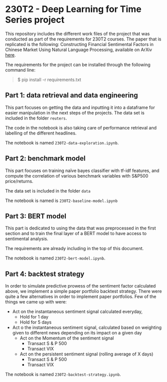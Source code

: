# 230T2 - Deep Learning for Time Series project

This repository includes the different work files of the project that was conducted as part of the requirements for 230T2 courses.
The paper that is replicated is the following: Constructing Financial Sentimental Factors in Chinese Market Using Natural Language Processing, available on ArXiv [here](https://arxiv.org/pdf/1809.08390v1.pdf).

The requirements for the project can be installed through the following command line:
> $ pip install -r requirements.txt

## Part 1: data retrieval and data engineering

This part focuses on getting the data and inputting it into a dataframe for easier manipulation in the next steps of the projects. The data set is included in the folder `reuters`.

The code in the notebook is also taking care of performance retrieval and labelling of the different headlines.

The notebook is named `230T2-data-exploration.ipynb`.

## Part 2: benchmark model

This part focuses on training naïve bayes classifier with tf-idf features, and compute the correlation of various benchmark variables with S&P500 price/returns. 

The data set is included in the folder `data`

The notebook is named is `230T2-baseline-model.ipynb`

## Part 3: BERT model

This part is dedicated to using the data that was preprocessed in the first section and to train the final layer of a BERT model to have access to sentimental analysis.

The requirements are already including in the top of this document.

The notebook is named `230T2-bert-model.ipynb`.

## Part 4: backtest strategy

In order to simulate predictive prowess of the sentiment factor calculated above, we implement a simple paper portfolio backtest strategy. There were quite a few alternatives in order to implement paper portfolios. Few of the things we came up with were:

- Act on the instantaneous sentiment signal calculated everyday,
    - Hold for 1 day
    - Hold for 5 days
-  Act o the instantaneous sentiment signal, calculated based on weighting given to different news depending on its impact on a given day
    - Act on the Momentum of the sentiment signal
        - Transact S \& P 500
        - Transact VIX
    - Act on the persistent sentiment signal (rolling average of X days)
        - Transact S \& P 500
        - Transact VIX

The notebook is named `230T2-backtest-strategy.ipynb`.
